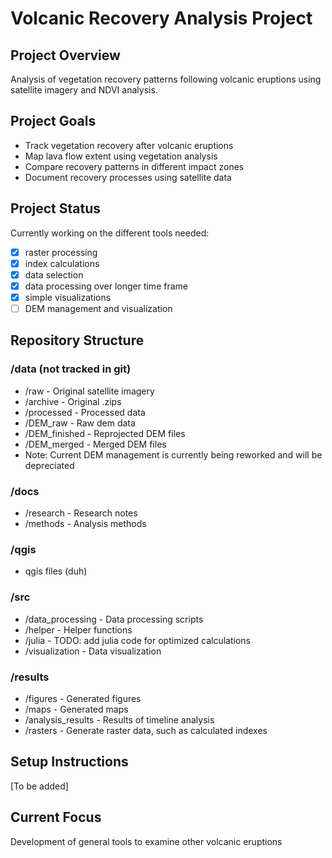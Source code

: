 # Volcanic Recovery Analysis Project

## Project Overview
Analysis of vegetation recovery patterns following volcanic eruptions using satellite imagery and NDVI analysis.

## Project Goals
- Track vegetation recovery after volcanic eruptions
- Map lava flow extent using vegetation analysis
- Compare recovery patterns in different impact zones
- Document recovery processes using satellite data

## Project Status
Currently working on the different tools needed:
 - [x] raster processing
 - [x] index calculations
 - [x] data selection
 - [x] data processing over longer time frame
 - [x] simple visualizations
 - [ ] DEM management and visualization
 
## Repository Structure

### /data (not tracked in git)
- /raw - Original satellite imagery
- /archive - Original .zips
- /processed - Processed data
- /DEM_raw - Raw dem data
- /DEM_finished - Reprojected DEM files
- /DEM_merged - Merged DEM files
 - Note: Current DEM management is currently being reworked and will be depreciated

### /docs
- /research - Research notes
- /methods - Analysis methods

### /qgis
- qgis files (duh)
### /src
- /data_processing - Data processing scripts
- /helper - Helper functions 
- /julia - TODO: add julia code for optimized calculations
- /visualization - Data visualization

### /results
- /figures - Generated figures
- /maps - Generated maps
- /analysis_results - Results of timeline analysis
- /rasters - Generate raster data, such as calculated indexes
## Setup Instructions
[To be added]

## Current Focus
Development of general tools to examine other volcanic eruptions
